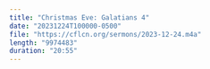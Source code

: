 ```yaml
---
title: "Christmas Eve: Galatians 4"
date: "20231224T100000-0500"
file: "https://cflcn.org/sermons/2023-12-24.m4a"
length: "9974483"
duration: "20:55"
---
```

